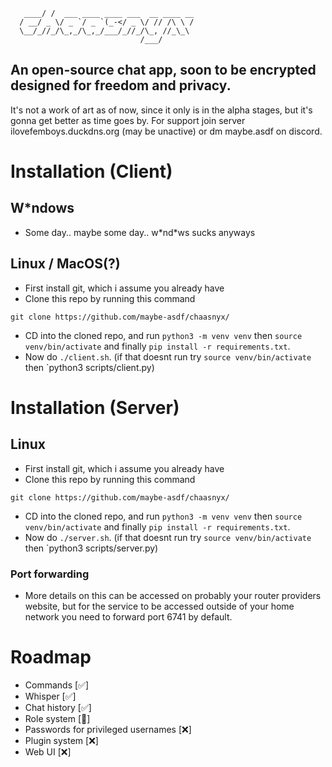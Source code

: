 ```        __                               
   ____/ /  ___ ____ ____ ___  __ ____ __
  / __/ _ \/ _ `/ _ `(_-</ _ \/ // /\ \ /
  \__/_//_/\_,_/\_,_/___/_//_/\_, //_\_\ 
                             /___/
```
## An open-source chat app, soon to be encrypted designed for freedom and privacy.
It's not a work of art as of now, since it only is in the alpha stages, but it's gonna
get better as time goes by. For support join server ilovefemboys.duckdns.org (may be unactive)
or dm maybe.asdf on discord. 

# Installation (Client)
## W\*ndows
- Some day.. maybe some day.. w\*nd\*ws sucks anyways
## Linux / MacOS(?)
- First install git, which i assume you already have
- Clone this repo by running this command
```
git clone https://github.com/maybe-asdf/chaasnyx/
```
- CD into the cloned repo, and run `python3 -m venv venv` then `source venv/bin/activate` and finally `pip install -r requirements.txt`.
- Now do `./client.sh`. (if that doesnt run try `source venv/bin/activate` then `python3 scripts/client.py)
# Installation (Server)
## Linux 
- First install git, which i assume you already have
- Clone this repo by running this command
```
git clone https://github.com/maybe-asdf/chaasnyx/
```
- CD into the cloned repo, and run `python3 -m venv venv` then `source venv/bin/activate` and finally `pip install -r requirements.txt`.
- Now do `./server.sh`. (if that doesnt run try `source venv/bin/activate` then `python3 scripts/server.py)
### Port forwarding
- More details on this can be accessed on probably your router providers website, but for the service to be accessed outside of your home network you need to forward port 6741 by default.
# Roadmap
- Commands [✅]
- Whisper [✅]
- Chat history [✅]
- Role system [🔨]
- Passwords for privileged usernames [❌]
- Plugin system [❌]
- Web UI [❌]


